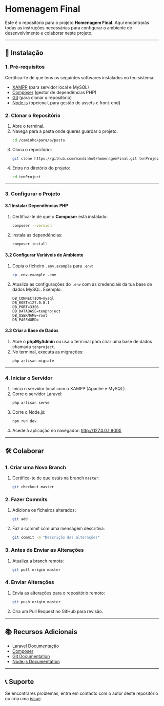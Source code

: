 
# Homenagem Final

Este é o repositório para o projeto **Homenagem Final**. Aqui encontrarás todas as instruções necessárias para configurar o ambiente de desenvolvimento e colaborar neste projeto.

---

## 🚀 Instalação

### 1. Pré-requisitos
Certifica-te de que tens os seguintes softwares instalados no teu sistema:

- [XAMPP](https://www.apachefriends.org/index.html) (para servidor local e MySQL)
- [Composer](https://getcomposer.org/) (gestor de dependências PHP)
- [Git](https://git-scm.com/) (para clonar o repositório)
- [Node.js](https://nodejs.org/) (opcional, para gestão de assets e front-end)

### 2. Clonar o Repositório
1. Abre o terminal.
2. Navega para a pasta onde queres guardar o projeto:
   ```bash
   cd /caminho/para/a/pasta
   ```
3. Clona o repositório:
   ```bash
   git clone https://github.com/mandinho0/homenagemFinal.git tenProject
   ```
4. Entra no diretório do projeto:
   ```bash
   cd tenProject
   ```

---

### 3. Configurar o Projeto

#### 3.1 Instalar Dependências PHP
1. Certifica-te de que o **Composer** está instalado:
   ```bash
   composer --version
   ```
2. Instala as dependências:
   ```bash
   composer install
   ```

#### 3.2 Configurar Variáveis de Ambiente
1. Copia o ficheiro `.env.example` para `.env`:
   ```bash
   cp .env.example .env
   ```
2. Atualiza as configurações do `.env` com as credenciais da tua base de dados MySQL. Exemplo:
   ```env
   DB_CONNECTION=mysql
   DB_HOST=127.0.0.1
   DB_PORT=3306
   DB_DATABASE=tenproject
   DB_USERNAME=root
   DB_PASSWORD=
   ```

#### 3.3 Criar a Base de Dados
1. Abre o **phpMyAdmin** ou usa o terminal para criar uma base de dados chamada `tenproject`.
2. No terminal, executa as migrações:
   ```bash
   php artisan migrate
   ```

---

### 4. Iniciar o Servidor
1. Inicia o servidor local com o XAMPP (Apache e MySQL).
2. Corre o servidor Laravel:
   ```bash
   php artisan serve
   ```
3. Corre o Node.js:
   ```bash
   npm run dev
   ```
4. Acede à aplicação no navegador:
   http://127.0.0.1:8000

---

## 🛠 Colaborar

### 1. Criar uma Nova Branch
1. Certifica-te de que estás na branch `master`:
   ```bash
   git checkout master
   ```

### 2. Fazer Commits
1. Adiciona os ficheiros alterados:
   ```bash
   git add .
   ```
2. Faz o commit com uma mensagem descritiva:
   ```bash
   git commit -m "Descrição das alterações"
   ```

### 3. Antes de Enviar as Alterações
1. Atualiza a branch remota:
   ```bash
   git pull origin master
   ```
### 4. Enviar Alterações
1. Envia as alterações para o repositório remoto:
   ```bash
   git push origin master
   ```
2. Cria um Pull Request no GitHub para revisão.

---

## 📚 Recursos Adicionais

- [Laravel Documentação](https://laravel.com/docs)
- [Composer](https://getcomposer.org/)
- [Git Documentation](https://git-scm.com/doc)
- [Node.js Documentation](https://nodejs.org/en/docs/)

---

## 📞 Suporte

Se encontrares problemas, entra em contacto com o autor deste repositório ou cria uma [issue](https://github.com/mandinho0/homenagemFinal/issues).

